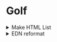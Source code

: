 
# Golf

<details>
<summary>Make HTML List</summary>

<a href="https://www.vimgolf.com/challenges/559e6360b6f8bd0f17010b61">559e6360b6f8bd0f17010b61</a>

```
:s;\v(\w*\d),?;\t<li>\1</li>\r;g<CR>
s</ul><Esc>
:t0<CR>
lxZZ

\v - \(\) 이스케이프 제거
\1 - backreference ()그룹 참조
& - :s/패턴/&/ `패턴` 참조
:t - Synonym for copy e.g. yyp == :t.
```
</details>


<details>
<summary>EDN reformat</summary>

<a href="https://www.vimgolf.com/challenges/9v006519507c00000000025a">9v006519507c00000000025a</a>

```
:%s/\v(:\S+)(.*)/\=printf('%-15s%s',submatch(1),submatch(2))<CR>ZZ

\S - non-whitespace character; opposite of \s
:help printf
```
```
:set et<CR>
:set ts=17<CR>
qqf s<Tab><Esc><CR>q
6@qZZ

:set et - tab을 space로 확장설정 (== :set expandtab)
:set ts - tab 인식 칸 수 설정 (== :set tabstop=17)
```
</details>


